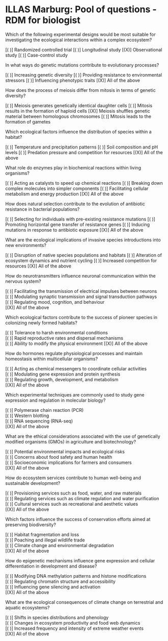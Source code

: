# ILLAS Marburg: Pool of questions - RDM for biologist


Which of the following experimental designs would be most suitable for investigating the ecological interactions within a complex ecosystem?

[( )] Randomized controlled trial
[( )] Longitudinal study
[(X)] Observational study
[( )] Case-control study


In what ways do genetic mutations contribute to evolutionary processes?

[( )] Increasing genetic diversity
[( )] Providing resistance to environmental stressors
[( )] Influencing phenotypic traits
[(X)] All of the above


How does the process of meiosis differ from mitosis in terms of genetic diversity?

[( )] Meiosis generates genetically identical daughter cells
[( )] Mitosis results in the formation of haploid cells
[(X)] Meiosis shuffles genetic material between homologous chromosomes
[( )] Mitosis leads to the formation of gametes

Which ecological factors influence the distribution of species within a habitat?

[( )] Temperature and precipitation patterns
[( )] Soil composition and pH levels
[( )] Predation pressure and competition for resources
[(X)] All of the above

What role do enzymes play in biochemical reactions within living organisms?

[( )] Acting as catalysts to speed up chemical reactions
[( )] Breaking down complex molecules into simpler components
[( )] Facilitating cellular metabolism and energy production
[(X)] All of the above

How does natural selection contribute to the evolution of antibiotic resistance in bacterial populations?

[( )] Selecting for individuals with pre-existing resistance mutations
[( )] Promoting horizontal gene transfer of resistance genes
[( )] Inducing mutations in response to antibiotic exposure
[(X)] All of the above

What are the ecological implications of invasive species introductions into new environments? 

[( )] Disruption of native species populations and habitats 
[( )] Alteration of ecosystem dynamics and nutrient cycling 
[( )] Increased competition for resources 
[(X)] All of the above

How do neurotransmitters influence neuronal communication within the nervous system? 

[( )] Facilitating the transmission of electrical impulses between neurons  
[( )] Modulating synaptic transmission and signal transduction pathways  
[( )] Regulating mood, cognition, and behaviour  
[(X)] All of the above

Which ecological factors contribute to the success of pioneer species in colonizing newly formed habitats? 

[( )] Tolerance to harsh environmental conditions  
[( )] Rapid reproductive rates and dispersal mechanisms  
[( )] Ability to modify the physical environment 
[(X)] All of the above

How do hormones regulate physiological processes and maintain homeostasis within multicellular organisms? 

[( )] Acting as chemical messengers to coordinate cellular activities  
[( )] Modulating gene expression and protein synthesis   
[( )] Regulating growth, development, and metabolism  
[(X)] All of the above

Which experimental techniques are commonly used to study gene expression and regulation in molecular biology?

[( )] Polymerase chain reaction (PCR)   
[( )] Western blotting   
[( )] RNA sequencing (RNA-seq)  
[(X)] All of the above

What are the ethical considerations associated with the use of genetically modified organisms (GMOs) in agriculture and biotechnology?

[( )] Potential environmental impacts and ecological risks    
[( )] Concerns about food safety and human health   
[( )] Socioeconomic implications for farmers and consumers   
[(X)] All of the above

How do ecosystem services contribute to human well-being and sustainable development? 

[( )] Provisioning services such as food, water, and raw materials    
[( )] Regulating services such as climate regulation and water purification    
[( )] Cultural services such as recreational and aesthetic values   
[(X)] All of the above
 
 Which factors influence the success of conservation efforts aimed at preserving biodiversity? 

[( )] Habitat fragmentation and loss    
[( )] Poaching and illegal wildlife trade    
[( )] Climate change and environmental degradation   
[(X)] All of the above

How do epigenetic mechanisms influence gene expression and cellular differentiation in development and disease? 

[( )] Modifying DNA methylation patterns and histone modifications    
[( )] Regulating chromatin structure and accessibility     
[( )] Influencing gene silencing and activation    
[(X)] All of the above

 What are the ecological consequences of climate change on terrestrial and aquatic ecosystems? 

[( )] Shifts in species distributions and phenology     
[( )] Changes in ecosystem productivity and food web dynamics     
[( )] Increased frequency and intensity of extreme weather events    
[(X)] All of the above